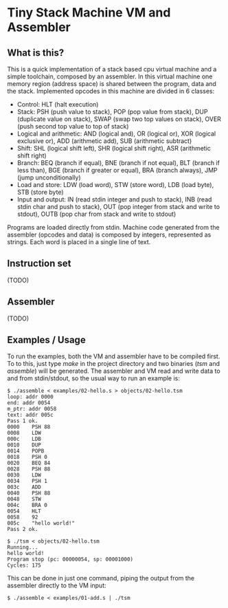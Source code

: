 # Tiny Stack Machine VM and Assembler

## What is this?

This is a quick implementation of a stack based cpu virtual machine and a simple toolchain, composed by an assembler. In this virtual machine one memory region (address space) is shared between the program, data and the stack. Implemented opcodes in this machine are divided in 6 classes:

- Control: HLT (halt execution)
- Stack: PSH (push value to stack), POP (pop value from stack), DUP (duplicate value on stack), SWAP (swap two top values on stack), OVER (push second top value to top of stack)
- Logical and arithmetic: AND (logical and), OR (logical or), XOR (logical exclusive or), ADD (arithmetic add), SUB (arithmetic subtract)
- Shift: SHL (logical shift left), SHR (logical shift right), ASR (arithmetic shift right)
- Branch: BEQ (branch if equal), BNE (branch if not equal), BLT (branch if less than), BGE (branch if greater or equal), BRA (branch always), JMP (jump unconditionally)
- Load and store: LDW (load word), STW (store word), LDB (load byte), STB (store byte)
- Input and output: IN (read stdin integer and push to stack), INB (read stdin char and push to stack), OUT (pop integer from stack and write to stdout), OUTB (pop char from stack and write to stdout)

Programs are loaded directly from stdin. Machine code generated from the assembler (opcodes and data) is composed by integers, represented as strings. Each word is placed in a single line of text.

## Instruction set

(TODO)

## Assembler

(TODO)

## Examples / Usage

To run the examples, both the VM and assembler have to be compiled first. To to this, just type *make* in the project directory and two binaries (*tsm* and *assemble*) will be generated. The assembler and VM read and write data to and from stdin/stdout, so the usual way to run an example is:

```
$ ./assemble < examples/02-hello.s > objects/02-hello.tsm
loop: addr 0000
end: addr 0054
m_ptr: addr 0058
text: addr 005c
Pass 1 ok.
0000	PSH 88
0008	LDW
000c	LDB
0010	DUP
0014	POPB
0018	PSH 0
0020	BEQ 84
0028	PSH 88
0030	LDW
0034	PSH 1
003c	ADD
0040	PSH 88
0048	STW
004c	BRA 0
0054	HLT
0058	92
005c	"hello world!"
Pass 2 ok.

$ ./tsm < objects/02-hello.tsm 
Running...
hello world!
Program stop (pc: 00000054, sp: 00001000)
Cycles: 175
```

This can be done in just one command, piping the output from the assembler directly to the VM input:

```
$ ./assemble < examples/01-add.s | ./tsm
```
